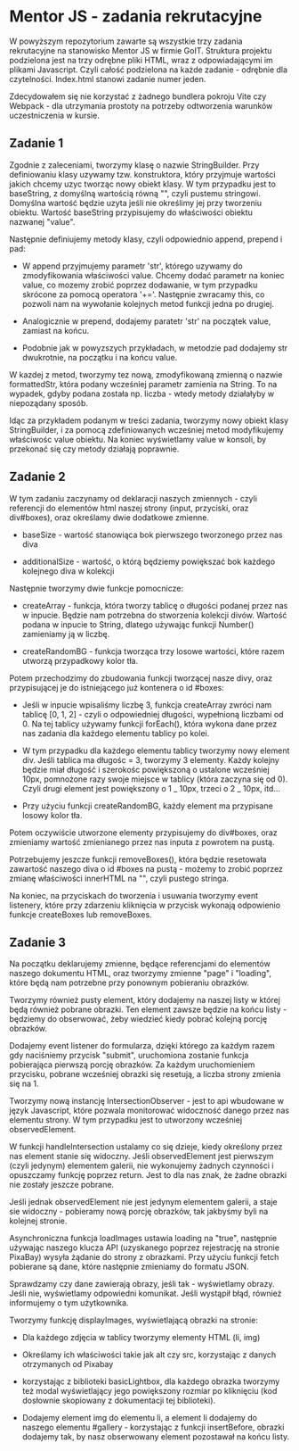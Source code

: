 # Mentor JS - zadania rekrutacyjne

W powyższym repozytorium zawarte są wszystkie trzy zadania rekrutacyjne na stanowisko Mentor JS w firmie GoIT. Struktura projektu podzielona jest na trzy odrębne pliki HTML, wraz z odpowiadającymi im plikami Javascript. Czyli całość podzielona na każde zadanie - odrębnie dla czytelności. Index.html stanowi zadanie numer jeden.

Zdecydowałem się nie korzystać z żadnego bundlera pokroju Vite czy Webpack - dla utrzymania prostoty na potrzeby odtworzenia warunków uczestniczenia w kursie.

## Zadanie 1

Zgodnie z zaleceniami, tworzymy klasę o nazwie StringBuilder. Przy definiowaniu klasy uzywamy tzw. konstruktora, który przyjmuje wartości jakich chcemy uzyc tworząc nowy obiekt klasy. W tym przypadku jest to baseString, z domyślną wartością równą "", czyli pustemu stringowi. Domyślna wartość będzie uzyta jeśli nie określimy jej przy tworzeniu obiektu. Wartość baseString przypisujemy do właściwości obiektu nazwanej "value".

Następnie definiujemy metody klasy, czyli odpowiednio append, prepend i pad:

- W append przyjmujemy parametr 'str', którego uzywamy do zmodyfikowania właściwości value. Chcemy dodać parametr na koniec value, co mozemy zrobić poprzez dodawanie, w tym przypadku skrócone za pomocą operatora '+='. Następnie zwracamy this, co pozwoli nam na wywołanie kolejnych metod funkcji jedna po drugiej.

- Analogicznie w prepend, dodajemy paratetr 'str' na początek value, zamiast na końcu.

- Podobnie jak w powyzszych przykładach, w metodzie pad dodajemy str dwukrotnie, na początku i na końcu value.

W kazdej z metod, tworzymy tez nową, zmodyfikowaną zmienną o nazwie formattedStr, która podany wcześniej parametr zamienia na String. To na wypadek, gdyby podana została np. liczba - wtedy metody działałyby w niepoządany sposób.

Idąc za przykładem podanym w treści zadania, tworzymy nowy obiekt klasy StringBuilder, i za pomocą zdefiniowanych wcześniej metod modyfikujemy właściwośc value obiektu. Na koniec wyświetlamy value w konsoli, by przekonać się czy metody działają poprawnie.

## Zadanie 2

W tym zadaniu zaczynamy od deklaracji naszych zmiennych - czyli referencji do elementów html naszej strony (input, przyciski, oraz div#boxes), oraz określamy dwie dodatkowe zmienne.

- baseSize - wartość stanowiąca bok pierwszego tworzonego przez nas diva

- additionalSize - wartość, o którą będziemy powiększać bok każdego kolejnego diva w kolekcji

Następnie tworzymy dwie funkcje pomocnicze:

- createArray - funkcja, która tworzy tablicę o długości podanej przez nas w inpucie. Będzie nam potrzebna do stworzenia kolekcji divów. Wartość podana w inpucie to String, dlatego używając funkcji Number() zamieniamy ją w liczbę.

- createRandomBG - funkcja tworząca trzy losowe wartości, które razem utworzą przypadkowy kolor tła.

Potem przechodzimy do zbudowania funkcji tworzącej nasze divy, oraz przypisującej je do istniejącego już kontenera o id #boxes:

- Jeśli w inpucie wpisaliśmy liczbę 3, funkcja createArray zwróci nam tablicę [0, 1, 2] - czyli o odpowiedniej długości, wypełnioną liczbami od 0. Na tej tablicy używamy funkcji forEach(), która wykona dane przez nas zadania dla każdego elementu tablicy po kolei.

- W tym przypadku dla każdego elementu tablicy tworzymy nowy element div. Jeśli tablica ma długośc = 3, tworzymy 3 elementy. Każdy kolejny będzie miał długość i szerokośc powiększoną o ustalone wcześniej 10px, pomnożone razy swoje miejsce w tablicy (która zaczyna się od 0). Czyli drugi element jest powiększony o 1 _ 10px, trzeci o 2 _ 10px, itd...

- Przy użyciu funkcji createRandomBG, każdy element ma przypisane losowy kolor tła.

Potem oczywiście utworzone elementy przypisujemy do div#boxes, oraz zmieniamy wartość zmienianego przez nas inputa z powrotem na pustą.

Potrzebujemy jeszcze funkcji removeBoxes(), która będzie resetowała zawartość naszego diva o id #boxes na pustą - możemy to zrobić poprzez zmianę właściwości innerHTML na "", czyli pustego stringa.

Na koniec, na przyciskach do tworzenia i usuwania tworzymy event listenery, które przy zdarzeniu kliknięcia w przycisk wykonają odpowienio funkcje createBoxes lub removeBoxes.

## Zadanie 3

Na początku deklarujemy zmienne, będące referencjami do elementów naszego dokumentu HTML, oraz tworzymy zmienne "page" i "loading", które będą nam potrzebne przy ponownym pobieraniu obrazków.

Tworzymy również pusty element, który dodajemy na naszej listy w której będą również pobrane obrazki. Ten element zawsze będzie na końcu listy - będziemy do obserwować, żeby wiedzieć kiedy pobrać kolejną porcję obrazków.

Dodajemy event listener do formularza, dzięki którego za każdym razem gdy naciśniemy przycisk "submit", uruchomiona zostanie funkcja pobierająca pierwszą porcję obrazków. Za każdym uruchomieniem przycisku, pobrane wcześniej obrazki się resetują, a liczba strony zmienia się na 1.

Tworzymy nową instancję IntersectionObserver - jest to api wbudowane w język Javascript, które pozwala monitorować widoczność danego przez nas elementu strony. W tym przypadku jest to utworzony wcześniej observedElement.

W funkcji handleIntersection ustalamy co się dzieje, kiedy określony przez nas element stanie się widoczny. Jeśli observedElement jest pierwszym (czyli jedynym) elementem galerii, nie wykonujemy żadnych czynności i opuszczamy funkcję poprzez return. Jest to dla nas znak, że żadne obrazki nie zostały jeszcze pobrane.

Jeśli jednak observedElement nie jest jedynym elementem galerii, a staje sie widoczny - pobieramy nową porcję obrazków, tak jakbyśmy byli na kolejnej stronie.

Asynchroniczna funkcja loadImages ustawia loading na "true", następnie używając naszego klucza API (uzyskanego poprzez rejestrację na stronie PixaBay) wysyła żądanie do strony z obrazkami. Przy użyciu funkcji fetch pobierane są dane, które następnie zmieniamy do formatu JSON.

Sprawdzamy czy dane zawierają obrazy, jeśli tak - wyświetlamy obrazy. Jeśli nie, wyświetlamy odpowiedni komunikat. Jeśli wystąpił błąd, również informujemy o tym użytkownika.

Tworzymy funkcję displayImages, wyświetlającą obrazki na stronie:

- Dla każdego zdjęcia w tablicy tworzymy elementy HTML (li, img)

- Określamy ich właściwości takie jak alt czy src, korzystając z danych otrzymanych od Pixabay

- korzystając z biblioteki basicLightbox, dla każdego obrazka tworzymy też modal wyświetlający jego powiększony rozmiar po kliknięciu (kod dosłownie skopiowany z dokumentacji tej biblioteki).

- Dodajemy element img do elementu li, a element li dodajemy do naszego elementu #gallery - korzystając z funkcji insertBefore, obrazki dodajemy tak, by nasz obserwowany element pozostawał na końcu listy.
